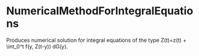 # NumericalMethodForIntegralEquations
Produces numerical solution for integral equations of the type Z(t)=z(t) + \int_0^t f(y, Z(t-y)) dG(y).
